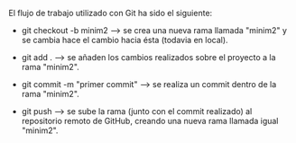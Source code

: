 El flujo de trabajo utilizado con Git ha sido el siguiente:

- git checkout -b minim2  --> se crea una nueva rama llamada "minim2" y se cambia hace el cambio hacia ésta (todavia en local).

- git add . --> se añaden los cambios realizados sobre el proyecto a la rama "minim2".

- git commit -m "primer commit" --> se realiza un commit dentro de la rama "minim2".

- git push --> se sube la rama (junto con el commit realizado) al repositorio remoto de GitHub, creando una nueva rama llamada igual "minim2".
